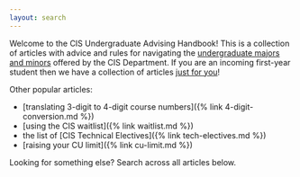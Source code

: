 ```yaml
---
layout: search
---
```


Welcome to the CIS Undergraduate Advising Handbook! This is a collection of articles with advice and rules for navigating the [undergraduate majors and minors](https://www.cis.upenn.edu/undergraduate/) offered by the CIS Department. If you are an incoming first-year student then we have a collection of articles [just for you](/tag_index/#1styear)!

Other popular articles:
 * [translating 3-digit to 4-digit course numbers]({% link 4-digit-conversion.md %})
 * [using the CIS waitlist]({% link waitlist.md %})
 * the list of [CIS Technical Electives]({% link tech-electives.md %})
 * [raising your CU limit]({% link cu-limit.md %})

Looking for something else? Search across all articles below.
